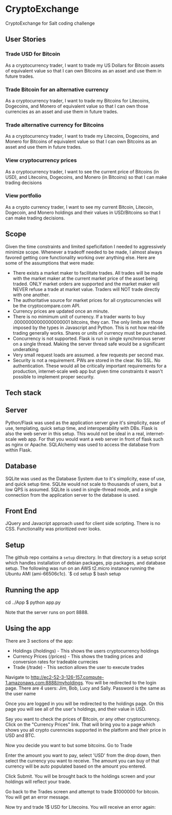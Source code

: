 # CryptoExchange
CryptoExchange for Salt coding challenge

## User Stories
### Trade USD for Bitcoin
As a cryptocurrency trader, I want to trade my US Dollars for Bitcoin assets of equivalent value so that I can own Bitcoins as an asset and use them in future trades.
### Trade Bitcoin for an alternative currency
As a cryptocurrency trader, I want to trade my Bitcoins for Litecoins, Dogecoins, and Monero of equivalent value so that I can own those currencies as an asset and use them in future trades.
### Trade alternative currency for Bitcoins
As a cryptocurrency trader, I want to trade my Litecoins, Dogecoins, and Monero for Bitcoins of equivalent value so that I can own Bitcoins as an asset and use them in future trades.
### View cryptocurrency prices
As a cryptocurrency trader, I want to see the current price of Bitcoins (in USD), and Litecoins, Dogecoins, and Monero (in Bitcoins) so that I can make trading decisions
### View portfolio
As a crypto currency trader, I want to see my current Bitcoin, Litecoin, Dogecoin, and Monero holdings and their values in USD/Bitcoins so that I can make trading decisions.

## Scope
Given the time constraints and limited speficifation I needed to aggressively minimize scope. Whenever a tradeoff needed to be made, I almost always favored getting core functionality working over anything else. Here are some of the assumptions that were made:
* There exists a market maker to facilitate trades. All trades will be made with the market maker at the current market price of the asset being traded. ONLY market orders are supported and the market maker will NEVER refuse a trade at market value. Traders will NOT trade directly with one another.
* The authoritative source for market prices for all cryptocurrencies will be the cryptocompare.com API.
* Currency prices are updated once an minute.
* There is no mimimum unit of currency. If a trader wants to buy .00000000000000000001 bitcoins, they can. The only limits are those imposed by the types in Javascript and Python. This is not how real-life trading generally works. Shares or units of currency must be purchased.
* Concurrency is not supported. Flask is run in single synchronous server on a single thread. Making the server thread safe would be a significant underatking
* Very small request loads are assumed. a few requests per second max.
* Security is not a requirement. PWs are stored in the clear. No SSL. No authentication. These would all be critically important requirements for a production, internet-scale web app but given time constraints it wasn't possible to implement proper security.

## Tech stack
## Server
Python/Flask was used as the application server give it's simplicity, ease of use, templating, quick setup time, and interoperability with DBs. Flask is also the web server in this setup. This would not be ideal in a real, internet-scale web app. For that you would want a web server in front of flask such as nginx or Apache. SQLAlchemy was used to access the database from within Flask.

## Database
SQLite was used as the Database System due to it's simplicity, ease of use, and quick setup time. SQLite would not scale to thousands of users, but a low QPS is assumed. SQLite is used in single-thread mode, and a single connection from the application server to the database is used.

## Front End
JQuery and Javacript approach used for client side scripting. There is no CSS. Functionality was prioritized over looks.

## Setup
The github repo contains a `setup` directory. In that directory is a setup script which handles installation of debian packages, pip packages, and database setup.  The following was run on an AWS t2.micro instance running the Ubuntu AMI (ami-66506c1c).
`$ cd setup
$ bash setup

## Running the app
cd ../App
$ python app.py

Note that the server runs on port 8888.

## Using the app
There are 3 sections of the app:
- Holdings (/holdings) - This shows the users cryptocurrency holdings
- Currency Prices (/prices) - This shows the trading prices and conversion rates for tradeable currecies
- Trade (/trade) - This section allows the user to execute trades

Navigate to http://ec2-52-3-126-157.compute-1.amazonaws.com:8888/myholdings. You will be redirected to the login page.
There are 4 users: Jim, Bob, Lucy and Sally. Password is the same as the user name

<photo of login here>

Once you are logged in you will be redirected to the holdings page. On this page you will see all of the user's holdings, and their value in USD.

<photo of holdings here>

Say you want to check the prices of Bitcoin, or any other cryptocurrency.  Click on the "Currency Prices" link. That will bring you to a page which shows you all crypto curenncies supported in the platform and their price in USD and BTC.

<photo of currency prices here>

Now you decide you want to but some bitcoins. Go to Trade

<photo of trading screen here>

Enter the amount you want to pay, select 'USD' from the drop down, then select the currency you want to receive. The amount you can buy of that currency will be auto populated based on the amount you entered.

<photo of autopopulation>

Click Submit. You will be brought back to the holdings screen and your holdings will reflect your trade.

<photo of holdings>

Go back to the Trades screen and attempt to trade $1000000 for bitcoin. You will get an error message.

<photo of insufficient funds error>

Now try and trade 1$ USD for Litecoins. You will receive an error again:

<photo Invalid trade error>

